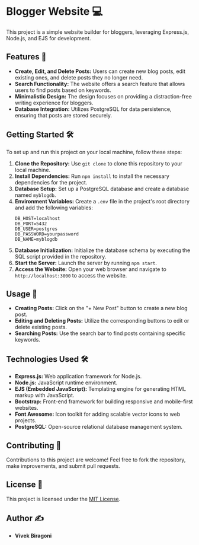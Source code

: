 # Blogger Website 💻

This project is a simple website builder for bloggers, leveraging Express.js, Node.js, and EJS for development.

## Features 🚀

- **Create, Edit, and Delete Posts:** Users can create new blog posts, edit existing ones, and delete posts they no longer need.
- **Search Functionality:** The website offers a search feature that allows users to find posts based on keywords.
- **Minimalistic Design:** The design focuses on providing a distraction-free writing experience for bloggers.
- **Database Integration:** Utilizes PostgreSQL for data persistence, ensuring that posts are stored securely.

## Getting Started 🛠️

To set up and run this project on your local machine, follow these steps:

1. **Clone the Repository:** Use `git clone` to clone this repository to your local machine.
2. **Install Dependencies:** Run `npm install` to install the necessary dependencies for the project.
3. **Database Setup:** Set up a PostgreSQL database and create a database named `myblogdb`.
4. **Environment Variables:** Create a `.env` file in the project's root directory and add the following variables:
    ```plaintext
    DB_HOST=localhost
    DB_PORT=5432
    DB_USER=postgres
    DB_PASSWORD=yourpassword
    DB_NAME=myblogdb
    ```
5. **Database Initialization:** Initialize the database schema by executing the SQL script provided in the repository.
6. **Start the Server:** Launch the server by running `npm start`.
7. **Access the Website:** Open your web browser and navigate to `http://localhost:3000` to access the website.

## Usage 📝

- **Creating Posts:** Click on the "+ New Post" button to create a new blog post.
- **Editing and Deleting Posts:** Utilize the corresponding buttons to edit or delete existing posts.
- **Searching Posts:** Use the search bar to find posts containing specific keywords.

## Technologies Used 🛠️

- **Express.js:** Web application framework for Node.js.
- **Node.js:** JavaScript runtime environment.
- **EJS (Embedded JavaScript):** Templating engine for generating HTML markup with JavaScript.
- **Bootstrap:** Front-end framework for building responsive and mobile-first websites.
- **Font Awesome:** Icon toolkit for adding scalable vector icons to web projects.
- **PostgreSQL:** Open-source relational database management system.

## Contributing 🤝

Contributions to this project are welcome! Feel free to fork the repository, make improvements, and submit pull requests.

## License 📄

This project is licensed under the [MIT License](https://github.com/vivekbiragoni/blogger/blob/main/LICENSE).

## Author ✍️

- **Vivek Biragoni**

